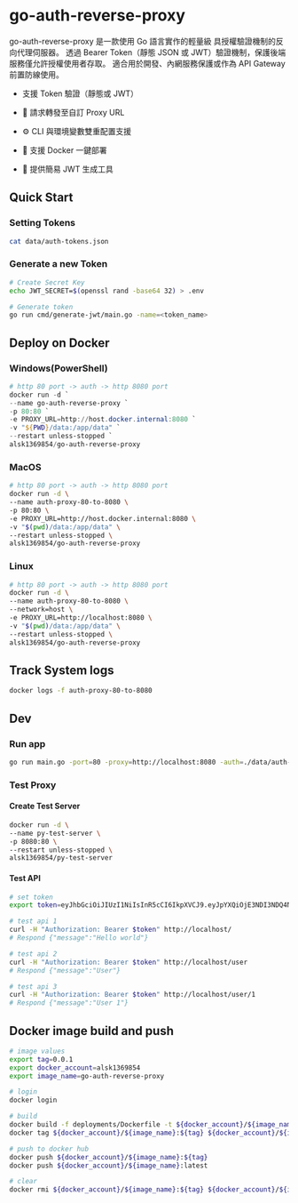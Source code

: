 # go-auth-reverse-proxy

go-auth-reverse-proxy 是一款使用 Go 語言實作的輕量級 具授權驗證機制的反向代理伺服器。
透過 Bearer Token（靜態 JSON 或 JWT）驗證機制，保護後端服務僅允許授權使用者存取。
適合用於開發、內網服務保護或作為 API Gateway 前置防線使用。

- 支援 Token 驗證（靜態或 JWT）

- 🔁 請求轉發至自訂 Proxy URL

- ⚙️ CLI 與環境變數雙重配置支援

- 🐳 支援 Docker 一鍵部署

- 📜 提供簡易 JWT 生成工具

## Quick Start

### Setting Tokens

```bash
cat data/auth-tokens.json
```

### Generate a new Token

```bash
# Create Secret Key
echo JWT_SECRET=$(openssl rand -base64 32) > .env

# Generate token
go run cmd/generate-jwt/main.go -name=<token_name>
```

## Deploy on Docker

### Windows(PowerShell)

```powershell
# http 80 port -> auth -> http 8080 port
docker run -d `
--name go-auth-reverse-proxy `
-p 80:80 `
-e PROXY_URL=http://host.docker.internal:8080 `
-v "${PWD}/data:/app/data" `
--restart unless-stopped `
alsk1369854/go-auth-reverse-proxy
```

### MacOS

```bash
# http 80 port -> auth -> http 8080 port
docker run -d \
--name auth-proxy-80-to-8080 \
-p 80:80 \
-e PROXY_URL=http://host.docker.internal:8080 \
-v "$(pwd)/data:/app/data" \
--restart unless-stopped \
alsk1369854/go-auth-reverse-proxy
```

### Linux

```bash
# http 80 port -> auth -> http 8080 port
docker run -d \
--name auth-proxy-80-to-8080 \
--network=host \
-e PROXY_URL=http://localhost:8080 \
-v "$(pwd)/data:/app/data" \
--restart unless-stopped \
alsk1369854/go-auth-reverse-proxy
```

## Track System logs

```bash
docker logs -f auth-proxy-80-to-8080
```

## Dev

### Run app

```bash
go run main.go -port=80 -proxy=http://localhost:8080 -auth=./data/auth-tokens.json
```

### Test Proxy

#### Create Test Server

```bash
docker run -d \
--name py-test-server \
-p 8080:80 \
--restart unless-stopped \
alsk1369854/py-test-server
```

#### Test API

```bash
# set token
export token=eyJhbGciOiJIUzI1NiIsInR5cCI6IkpXVCJ9.eyJpYXQiOjE3NDI3NDQ4NzAsIm5hbWUiOiJhZG1pbiJ9.dnn3Cl8LwJh7fFuLufARoz1evzEBKf9Gfr3n1hHDgN0

# test api 1
curl -H "Authorization: Bearer $token" http://localhost/
# Respond {"message":"Hello world"}

# test api 2
curl -H "Authorization: Bearer $token" http://localhost/user
# Respond {"message":"User"}

# test api 3
curl -H "Authorization: Bearer $token" http://localhost/user/1
# Respond {"message":"User 1"}
```

## Docker image build and push

```bash
# image values
export tag=0.0.1
export docker_account=alsk1369854
export image_name=go-auth-reverse-proxy

# login
docker login

# build
docker build -f deployments/Dockerfile -t ${docker_account}/${image_name}:${tag} .
docker tag ${docker_account}/${image_name}:${tag} ${docker_account}/${image_name}:latest

# push to docker hub
docker push ${docker_account}/${image_name}:${tag}
docker push ${docker_account}/${image_name}:latest

# clear
docker rmi ${docker_account}/${image_name}:${tag} ${docker_account}/${image_name}:latest
```
